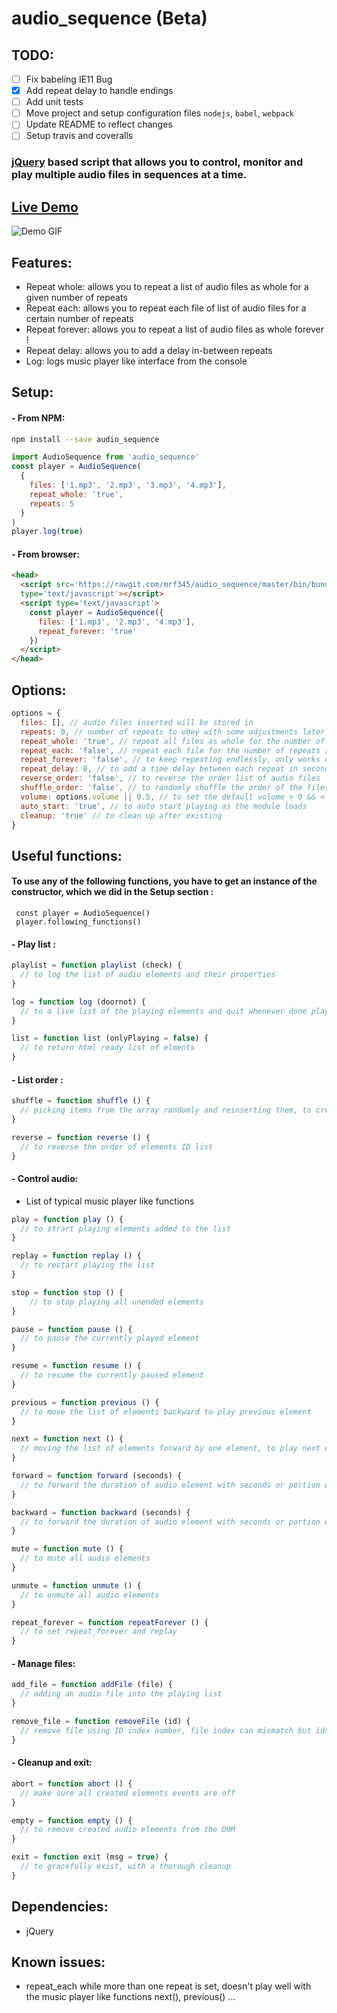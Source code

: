 # audio_sequence (Beta)

## TODO:

- [ ] Fix babeling IE11 Bug
- [x] Add repeat delay to handle endings
- [ ] Add unit tests 
- [ ] Move project and setup configuration files `nodejs`, `babel`, `webpack`
- [ ] Update README to reflect changes
- [ ] Setup travis and coveralls

### [jQuery][d17250b1] based script that allows you to control, monitor and play multiple audio files in sequences at a time.

  [d17250b1]: https://jquery.com "jquery website"

## [Live Demo][d5c4a4d8]

  [d5c4a4d8]: https://audio-sequence.github.io "Live demo"

![Demo GIF](https://audio-sequence.github.io/audio_sequence.gif)

## Features:
- Repeat whole: allows you to repeat a list of audio files as whole for a given number of repeats
- Repeat each: allows you to repeat each file of list of audio files for a certain number of repeats
- Repeat forever: allows you to repeat a list of audio files as whole forever !
- Repeat delay: allows you to add a delay in-between repeats
- Log: logs music player like interface from the console

## Setup:
#### - From NPM:
```bash
npm install --save audio_sequence
```
```javascript
import AudioSequence from 'audio_sequence'
const player = AudioSequence(
  {
    files: ['1.mp3', '2.mp3', '3.mp3', '4.mp3'],
    repeat_whole: 'true',
    repeats: 5
  }
)
player.log(true)
```

#### - From browser:
```html
<head>
  <script src='https://rawgit.com/mrf345/audio_sequence/master/bin/bundle.js'
  type='text/javascript'></script>
  <script type='text/javascript'>
    const player = AudioSequence({
      files: ['1.mp3', '2.mp3', '4.mp3'],
      repeat_forever: 'true'
    })
  </script>
</head>
```

## Options:
```javascript
options = {
  files: [], // audio files inserted will be stored in
  repeats: 0, // number of repeats to obey with some adjustments later
  repeat_whole: 'true', // repeat all files as whole for the number of repeats
  repeat_each: 'false', // repeat each file for the number of repeats [You can not select both !]
  repeat_forever: 'false', // to keep repeating endlessly, only works on repeat whole
  repeat_delay: 0, // to add a time delay between each repeat in seconds
  reverse_order: 'false', // to reverse the order list of audio files
  shuffle_order: 'false', // to randomly shuffle the order of the files list
  volume: options.volume || 0.5, // to set the default volume > 0 && < 1
  auto_start: 'true', // to auto start playing as the module loads
  cleanup: 'true' // to clean up after existing
}
```

## Useful functions:
#### To use any of the following functions, you have to get an instance of the constructor, which we did in the Setup section :
` const player = AudioSequence()` </br>
` player.following_functions()`

#### - Play list :
```javascript
playlist = function playlist (check) {
  // to log the list of audio elements and their properties
}

log = function log (doornot) {
  // to a live list of the playing elements and quit whenever done playing
}

list = function list (onlyPlaying = false) {
  // to return html ready list of elments
}
```

#### - List order :
```javascript
shuffle = function shuffle () {
  // picking items from the array randomly and reinserting them, to create shuffle like effect
}

reverse = function reverse () {
  // to reverse the order of elements ID list
}
```

#### - Control audio:
- List of typical music player like functions

```javascript
play = function play () {
  // to strart playing elements added to the list
}

replay = function replay () {
  // to restart playing the list
}

stop = function stop () {
    // to stop playing all unended elements
}

pause = function pause () {
  // to pause the currently played element
}

resume = function resume () {
  // to resume the currently paused element
}

previous = function previous () {
  // to move the list of elements backward to play previous element
}

next = function next () {
  // moving the list of elements forward by one element, to play next element
}

forward = function forward (seconds) {
  // to forward the duration of audio element with seconds or portion of it
}

backward = function backward (seconds) {
  // to forward the duration of audio element with seconds or portion of it
}

mute = function mute () {
  // to mute all audio elements
}

unmute = function unmute () {
  // to unmute all audio elements
}

repeat_forever = function repeatForever () {
  // to set repeat_forever and replay
}

```

#### - Manage files:

```javascript
add_file = function addFile (file) {
  // adding an audio file into the playing list
}

remove_file = function removeFile (id) {
  // remove file using ID index number, file index can mismatch but ids do not
}
```

#### - Cleanup and exit:

```javascript
abort = function abort () {
  // make sure all created elements events are off
}

empty = function empty () {
  // to remove created audio elements from the DOM
}

exit = function exit (msg = true) {
  // to gracefully exist, with a thorough cleanup
}
```

## Dependencies:
- jQuery

## Known issues:
- repeat_each while more than one repeat is set, doesn't play well with the music player like functions next(), previous() ...
